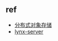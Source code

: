 

## ref
+ [分布式对象存储](https://git.deuxfleurs.fr/Deuxfleurs/garage)
+ [lynx-server](https://github.com/suxin2017/lynx-server)